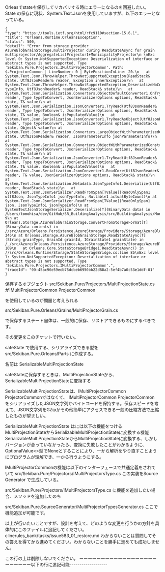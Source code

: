 
Orleasでstateを保存してリカバリする時にエラーになるのを回避したい。
State の保存に現状、System.Text.Jsonを使用していますが、以下のエラーとなっている。

```
{
"type": "https://tools.ietf.org/html/rfc9110#section-15.6.1",
"title": "Orleans.Runtime.OrleansException",
"status": 500,
"detail": "Error from storage provider AzureBlobGrainStorage.multiProjector during ReadStateAsync for grain multiprojector/AggregateListProjector1+MunicipalityProjector\n \nExc level 0: System.NotSupportedException: Deserialization of interface or abstract types is not supported. Type 'Sekiban.Pure.Projectors.IMultiProjectorCommon'. Path: $.ProjectorCommon | LineNumber: 0 | BytePositionInLine: 20.\n   at System.Text.Json.ThrowHelper.ThrowNotSupportedException(ReadStack& state, Utf8JsonReader& reader, Exception innerException)\n   at System.Text.Json.ThrowHelper.ThrowNotSupportedException_DeserializeNoConstructor(JsonTypeInfo typeInfo, Utf8JsonReader& reader, ReadStack& state)\n   at System.Text.Json.Serialization.Converters.ObjectDefaultConverter1.OnTryRead(Utf8JsonReader& reader, Type typeToConvert, JsonSerializerOptions options, ReadStack& state, T& value)\n at System.Text.Json.Serialization.JsonConverter1.TryRead(Utf8JsonReader& reader, Type typeToConvert, JsonSerializerOptions options, ReadStack& state, T& value, Boolean& isPopulatedValue)\n   at System.Text.Json.Serialization.JsonConverter1.TryReadAsObject(Utf8JsonReader& reader, Type typeToConvert, JsonSerializerOptions options, ReadStack& state, Object& value)\n at System.Text.Json.Serialization.Converters.LargeObjectWithParameterizedConstructorConverter1.ReadAndCacheConstructorArgument(ReadStack& state, Utf8JsonReader& reader, JsonParameterInfo jsonParameterInfo)\n   at System.Text.Json.Serialization.Converters.ObjectWithParameterizedConstructorConverter1.OnTryRead(Utf8JsonReader& reader, Type typeToConvert, JsonSerializerOptions options, ReadStack& state, T& value)\n at System.Text.Json.Serialization.JsonConverter1.TryRead(Utf8JsonReader& reader, Type typeToConvert, JsonSerializerOptions options, ReadStack& state, T& value, Boolean& isPopulatedValue)\n   at System.Text.Json.Serialization.JsonConverter1.ReadCore(Utf8JsonReader& reader, T& value, JsonSerializerOptions options, ReadStack& state)\n at System.Text.Json.Serialization.Metadata.JsonTypeInfo1.Deserialize(Utf8JsonReader& reader, ReadStack& state)\n   at System.Text.Json.JsonSerializer.ReadFromSpan[TValue](ReadOnlySpan1 utf8Json, JsonTypeInfo1 jsonTypeInfo, Nullable1 actualByteCount)\n at System.Text.Json.JsonSerializer.ReadFromSpan[TValue](ReadOnlySpan1 json, JsonTypeInfo1 jsonTypeInfo)\n at SystemTextJsonStorageSerializer.Deserialize[T](BinaryData data) in /Users/tomohisa/dev/GitHub/SR_BuildingAnalysis/src/BuildingAnalysis/MunicipalityManager.ApiService/SystemTextJsonStorageSerializer.cs:line 9\n at Orleans.Storage.AzureBlobGrainStorage.ConvertFromStorageFormat[T](BinaryData contents) in //src/Azure/Orleans.Persistence.AzureStorage/Providers/Storage/AzureBlobStorage.cs:line 345\n at Orleans.Storage.AzureBlobGrainStorage.ReadStateAsync[T](String grainType, GrainId grainId, IGrainState1 grainState) in /_/src/Azure/Orleans.Persistence.AzureStorage/Providers/Storage/AzureBlobStorage.cs:line 109\n   at Orleans.Core.StateStorageBridge1.ReadStateAsync() in //src/Orleans.Runtime/Storage/StateStorageBridge.cs:line 85\nExc level 1: System.NotSupportedException: Deserialization of interface or abstract types is not supported. Type 'Sekiban.Pure.Projectors.IMultiProjectorCommon'.",
"traceId": "00-45ac96e59ecb75dcbeb6950bb22d88a2-5ef4b7a0c53e1ddf-01"
}
```

保存するオブジェクト
src/Sekiban.Pure/Projectors/MultiProjectionState.cs
がIMultiProjectorCommon ProjectorCommon

を使用しているのが問題と考えられる

src/Sekiban.Pure.Orleans/Grains/MultiProjectorGrain.cs

で保存するステート自体は、一般的に保存、リストアできるものにするべきです。

その変更をこのチケットで行いたい。

safeState で使用する、シリアライズできる型を
src/Sekiban.Pure.Orleans/Parts
に作成する。

名前は
SerializableMultiProjectionState

safeStateに保存するときは、MultiProjectionStateから、SerializableMultiProjectionStateに変換する

SerializableMultiProjectionStateは、IMultiProjectorCommon ProjectorCommonではなくて、
IMultiProjectorCommon ProjectorCommon をシリアライズしたJSON文字列かバイトコードを保持する。保存スピードを考えて、JSON文字列をGZipかその他簡単にアクセスできる一般の圧縮方法で圧縮したものが望ましい。

SerializableMultiProjectionState はには以下の機能をつける
MultiProjectionStateからSerializableMultiProjectionStateに変換する機能
SerializableMultiProjectionStateからMultiProjectionStateに変換する、しかしバージョンが合っていなかったら、変換に失敗したことがわかるように、OptionalValue<>型でNoneとすることにより、一から解析をやり直すことようにプログラムが理解でき、一から行うようにする。

IMultiProjectorCommonの機能は以下のインターフェースで共通定義をされていて
src/Sekiban.Pure/Projectors/IMultiProjectorsType.cs
この実装をSource Generator で生成している。

src/Sekiban.Pure/Projectors/IMultiProjectorsType.cs
に機能を追加したい場合、メソッドを追加したのち

src/Sekiban.Pure.SourceGenerator/MultiProjectorTypesGenerator.cs
ここで機能追加が可能です。

以上が行いたいことですが、設計を考えて、どのような変更を行うかの方針を具体的にこのファイルに追記してください。
clinerules_bank/tasks/issue583_01_restore.md
わからないことは質問してその答えを得てから進めてください。わからないことを勝手に進めても成功しません。

この行の上は削除しないでください。
ーーーーーーーーーーーーーーーーーーーーーーーー以下の行に追記可能-------------------



